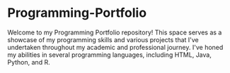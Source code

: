# Programming-Portfolio
Welcome to my Programming Portfolio repository! This space serves as a showcase of my programming skills and various projects that I've undertaken throughout my academic and professional journey. I've honed my abilities in several programming languages, including HTML, Java, Python, and R.

